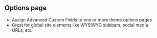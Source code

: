 ##  Options page

<ul>
  <li class="fragment">Assign Advanced Custom Fields to one or more theme options pages</li>
  <li class="fragment">Great for global site elements like WYSIWYG sidebars, social media URLs, etc.</li>
</ul>